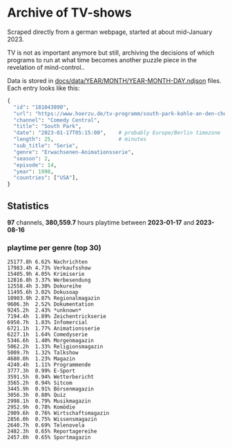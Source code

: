 # Archive of TV-shows

Scraped directly from a german webpage, started at about mid-January 2023.

TV is not as important anymore but still, archiving the decisions of which programs to run at what time
becomes another puzzle piece in the revelation of mind-control.. 

Data is stored in [docs/data/YEAR/MONTH/YEAR-MONTH-DAY.ndjson](docs/data/) files. 
Each entry looks like this:

```python
{
  "id": "181043890", 
  "url": "https://www.hoerzu.de/tv-programm/south-park-kohle-an-den-chefkoch/bid_181043890/", 
  "channel": "Comedy Central", 
  "title": "South Park", 
  "date": "2023-01-17T05:15:00",    # probably Europe/Berlin timezone 
  "length": 25,                     # minutes 
  "sub_title": "Serie", 
  "genre": "Erwachsenen-Animationsserie", 
  "season": 2, 
  "episode": 14, 
  "year": 1998, 
  "countries": ["USA"],
}
```

## Statistics

**97** channels, **380,559.7** hours playtime between **2023-01-17** and **2023-08-16**


### playtime per genre (top 30)

    25177.8h 6.62% Nachrichten
    17983.4h 4.73% Verkaufsshow
    15405.9h 4.05% Krimiserie
    12816.8h 3.37% Werbesendung
    12558.4h 3.30% Dokureihe
    11495.6h 3.02% Dokusoap
    10903.9h 2.87% Regionalmagazin
    9606.3h  2.52% Dokumentation
    9245.2h  2.43% *unknown*
    7194.4h  1.89% Zeichentrickserie
    6950.7h  1.83% Infomercial
    6721.1h  1.77% Animationsserie
    6227.1h  1.64% Comedyserie
    5346.6h  1.40% Morgenmagazin
    5062.2h  1.33% Religionsmagazin
    5009.7h  1.32% Talkshow
    4680.0h  1.23% Magazin
    4240.4h  1.11% Programmende
    3777.3h  0.99% E-Sport
    3591.5h  0.94% Wetterbericht
    3565.2h  0.94% Sitcom
    3445.9h  0.91% Börsenmagazin
    3056.3h  0.80% Quiz
    2998.1h  0.79% Musikmagazin
    2952.9h  0.78% Komödie
    2909.6h  0.76% Wirtschaftsmagazin
    2856.0h  0.75% Wissensmagazin
    2640.7h  0.69% Telenovela
    2482.3h  0.65% Reportagereihe
    2457.0h  0.65% Sportmagazin

